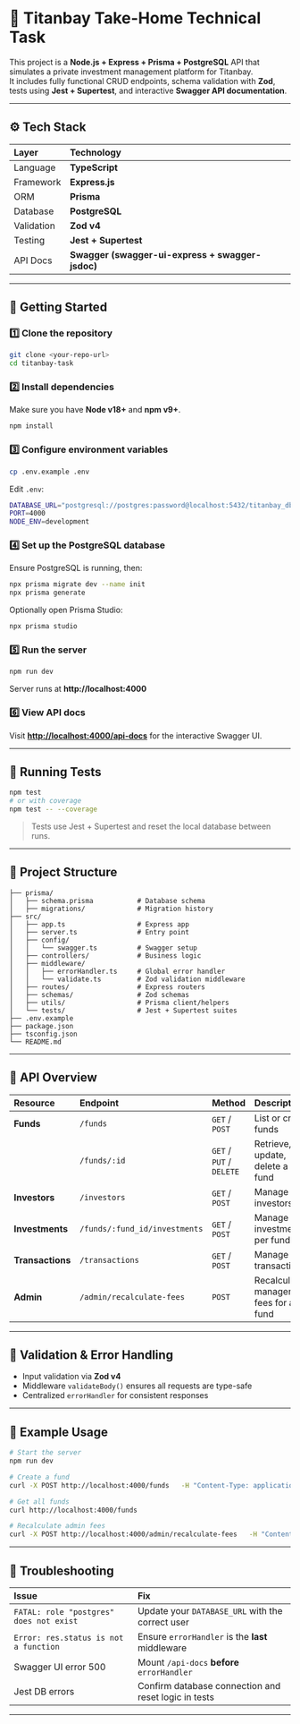 # 🏦 Titanbay Take-Home Technical Task

This project is a **Node.js + Express + Prisma + PostgreSQL** API that simulates a private investment management platform for Titanbay.  
It includes fully functional CRUD endpoints, schema validation with **Zod**, tests using **Jest + Supertest**, and interactive **Swagger API documentation**.

---

## ⚙️ Tech Stack

| Layer      | Technology                                       |
| :--------- | :----------------------------------------------- |
| Language   | **TypeScript**                                   |
| Framework  | **Express.js**                                   |
| ORM        | **Prisma**                                       |
| Database   | **PostgreSQL**                                   |
| Validation | **Zod v4**                                       |
| Testing    | **Jest + Supertest**                             |
| API Docs   | **Swagger (swagger-ui-express + swagger-jsdoc)** |

---

## 🚀 Getting Started

### 1️⃣ Clone the repository

```bash
git clone <your-repo-url>
cd titanbay-task
```

### 2️⃣ Install dependencies

Make sure you have **Node v18+** and **npm v9+**.

```bash
npm install
```

### 3️⃣ Configure environment variables

```bash
cp .env.example .env
```

Edit `.env`:

```bash
DATABASE_URL="postgresql://postgres:password@localhost:5432/titanbay_db"
PORT=4000
NODE_ENV=development
```

### 4️⃣ Set up the PostgreSQL database

Ensure PostgreSQL is running, then:

```bash
npx prisma migrate dev --name init
npx prisma generate
```

Optionally open Prisma Studio:

```bash
npx prisma studio
```

### 5️⃣ Run the server

```bash
npm run dev
```

Server runs at **http://localhost:4000**

### 6️⃣ View API docs

Visit **[http://localhost:4000/api-docs](http://localhost:4000/api-docs)** for the interactive Swagger UI.

---

## 🧪 Running Tests

```bash
npm test
# or with coverage
npm test -- --coverage
```

> Tests use Jest + Supertest and reset the local database between runs.

---

## 🧩 Project Structure

```
├── prisma/
│   ├── schema.prisma           # Database schema
│   ├── migrations/             # Migration history
├── src/
│   ├── app.ts                  # Express app
│   ├── server.ts               # Entry point
│   ├── config/
│   │   └── swagger.ts          # Swagger setup
│   ├── controllers/            # Business logic
│   ├── middleware/
│   │   ├── errorHandler.ts     # Global error handler
│   │   └── validate.ts         # Zod validation middleware
│   ├── routes/                 # Express routers
│   ├── schemas/                # Zod schemas
│   ├── utils/                  # Prisma client/helpers
│   └── tests/                  # Jest + Supertest suites
├── .env.example
├── package.json
├── tsconfig.json
└── README.md
```

---

## 🧠 API Overview

| Resource         | Endpoint                      | Method                   | Description                            |
| :--------------- | :---------------------------- | :----------------------- | :------------------------------------- |
| **Funds**        | `/funds`                      | `GET` / `POST`           | List or create funds                   |
|                  | `/funds/:id`                  | `GET` / `PUT` / `DELETE` | Retrieve, update, delete a fund        |
| **Investors**    | `/investors`                  | `GET` / `POST`           | Manage investors                       |
| **Investments**  | `/funds/:fund_id/investments` | `GET` / `POST`           | Manage investments per fund            |
| **Transactions** | `/transactions`               | `GET` / `POST`           | Manage transactions                    |
| **Admin**        | `/admin/recalculate-fees`     | `POST`                   | Recalculate management fees for a fund |

---

## 🧰 Validation & Error Handling

- Input validation via **Zod v4**
- Middleware `validateBody()` ensures all requests are type-safe
- Centralized `errorHandler` for consistent responses

---

## 🧱 Example Usage

```bash
# Start the server
npm run dev

# Create a fund
curl -X POST http://localhost:4000/funds   -H "Content-Type: application/json"   -d '{"name":"Growth Fund","vintage_year":2022,"target_size_usd":10000000,"status":"Fundraising"}'

# Get all funds
curl http://localhost:4000/funds

# Recalculate admin fees
curl -X POST http://localhost:4000/admin/recalculate-fees   -H "Content-Type: application/json"   -d '{"fund_id":1,"new_fee_percentage":3.5,"apply_retroactively":true}'
```

---

## 🧩 Troubleshooting

| Issue                                   | Fix                                                  |
| :-------------------------------------- | :--------------------------------------------------- |
| `FATAL: role "postgres" does not exist` | Update your `DATABASE_URL` with the correct user     |
| `Error: res.status is not a function`   | Ensure `errorHandler` is the **last** middleware     |
| Swagger UI error 500                    | Mount `/api-docs` **before** `errorHandler`          |
| Jest DB errors                          | Confirm database connection and reset logic in tests |

---
